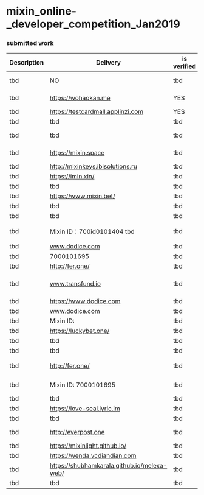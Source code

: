 # mixin_online-_developer_competition_Jan2019

### submitted work


| Description | Delivery  | is verified | github address | code is verified |
| --- | --- | --- |-------------------------------------------- |  -------------------------------------------------
| tbd| NO | tbd |	https://github.com/sumanthwhy/smart-Energy-Monitoring| tbd |
| tbd| https://wohaokan.me | YES | https://github.com/liusining/wohaokan.me-backend | TBD|
| tbd| https://testcardmall.applinzi.com| YES | https://github.com/lijianld/superCardMall |	tbd |
| tbd| tbd| tbd | https://github.com/ewnk/grouphelper	 |	tbd |
| tbd| tbd| tbd | https://github.com/nirdesh27/regionalTransport-system	 |	tbd |
| tbd| https://mixin.space| tbd | https://github.com/kurisu-public/Mixin-Decentralization-BBS	 |	tbd |
| tbd| http://mixinkeys.ibisolutions.ru| tbd | https://github.com/if1242/MixinKeys	 |	 tbd|
| tbd| https://imin.xin/| tbd | https://github.com/an-lee/iminxin 	 |	tbd |
| tbd| tbd| tbd | https://github.com/cw35/random-chat	 |	tbd |
| tbd| https://www.mixin.bet/| tbd | 	https://github.com/lotter1988/lottery |	 tbd|
| tbd| tbd| tbd | https://github.com/Alexygui/Gobang	 | tbd	 |
| tbd| tbd| tbd | 	https://github.com/exinone/exincore |	tbd |
| tbd| Mixin ID：700id0101404 tbd| tbd | 	(代码暂时不开放，目前机器人的二维码申请需要邀请码，可以联系我)    |	       tbd |
| tbd| www.dodice.com| tbd | https://github.com/soooooooon/rock |tbd|
| tbd| 7000101695| tbd | 	https://github.com/ExinOne/mixin-sdk-php |tbd	 |
| tbd| http://fer.one/	| tbd| 	https://gitlab.com/block_shine |tbd  |
| tbd| www.transfund.io| tbd | tbd	 |	See the attachment below |
| tbd| https://www.dodice.com| tbd | https://github.com/soooooooon/rock.git	 |	tbd |
| tbd| www.dodice.com| tbd	 |	https://github.com/yiplee/Rock |tbd|
| tbd| Mixin ID: 	| tbd |	https://github.com/MooooonStar/ant |tbd|
| tbd| https://luckybet.one/| tbd | https://github.com/luckybetone |		tbd |
| tbd| tbd| tbd |	https://github.com/cw35/random-chat |tbd |
| tbd| tbd| tbd | https://github.com/cw35/f1bank |tbd|
| tbd| http://fer.one/| tbd | 	由于项目属于应用类，是非开源所有没有设立GitHub，只有gitlab，不好意思 |tbd	 |
| tbd| Mixin ID: 7000101695| tbd | Mixin ID: 7000101695	https://github.com/MooooonStar/ant |tbd|
| tbd| tbd| tbd | https://github.com/lotter1988/lottery	 |tbd	 |
| tbd| https://love-seal.lyric.im| tbd | https://github.com/lyricat/love-seal |tbd|
| tbd| tbd| tbd | https://github.com/fox-one/f1db	 |	tbd |
| tbd|  http://everpost.one	| tbd | https://github.com/caosbad/ever-post-mixin-bot |tbd |
| tbd| https://mixinlight.github.io/| tbd | https://github.com/MixinLight/mixin-light-wallet |tbd|
| tbd| https://wenda.vcdiandian.com| tbd | https://github.com/xiudongy/flarum |tbd|
| tbd| https://shubhamkarala.github.io/melexa-web/| tbd | https://github.com/iamkumarji/MixinApp-Hackinators-  |	tbd	|
| tbd| tbd| tbd | https://github.com/mkohli21/BlockGrants	 |	tbd |
